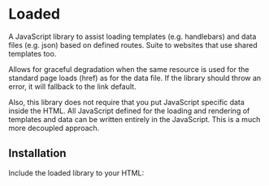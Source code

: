 # Loaded

A JavaScript library to assist loading templates (e.g. handlebars) and data files (e.g. json) based on defined routes. Suite to websites that use shared templates too.

Allows for graceful degradation when the same resource is used for the standard page loads (href) as for the data file. If the library should throw an error, it will fallback to the link default.

Also, this library does not require that you put JavaScript specific data inside the HTML. All JavaScript defined for the loading and rendering of templates and data can be written entirely in the JavaScript. This is a much more decoupled approach.

## Installation

Include the loaded library to your HTML:

<script src="loaded.js">

Or the minified version:

<script src="loaded.min.js">

### AMD Module

Loaded can also be loaded as an AMD module for use in Requirejs:

<script src="loaded-amd.js">

## Quick start

To use loaded, all that is required is to define a few routes, and initiate the library.

In the HTML, there should be a container element that we'll set our rendered HTML(e.g.
template + data):

```html
<html>
<head>
</head>
<body>
  <h1>My loaded app</h1>
  <ul>
    <li><a href="/">Home</a>
    <li><a href="/products">Products</a>
  </ul>
  <div id="loaded-content"></div>
</body>
</html>
```

Next, we define all the routes that Loaded will load by Ajax requests:

```javascript
loaded.router.get("/", function(href) {
    loaded.dispatch.loadTemplate('/index/index.handlebars');
});

loaded.router.get("/products", function(href) {
    loaded.dispatch.loadTemplate('/products/index.handlebars');
    loaded.dispatch.loadData(href); // GET /products
});
```

Then, we set the render function which is called when the template and data is ready.
In the example below, we're using Handlebars templates to render HTML:

```javascript
loaded.dispatch.setConfig({
    "render": function(template, data) {
        var render = Handlebars.compile(template);
        loaded.dispatch.setHTML( render(data) )
    }
});
```

Lastly, we run the init function to initiate links etc now that configuration is setup:

```javascript
loaded.dispatch.init();
```

And that's pretty much all that is required. Ofcourse in your app you'll probably will
have many more routes defined.

## Components ##

The next few sections discuss the components in more detail:

### Routing & Dispatch

Routes are defined with a callback:

```javascript
loaded.router.get("/", function() {
    alert("Hello world");
});

result = loaded.router.match("/", "GET");
result.value(); // alert: Hello world
```

```javascript

// link <a href="..."
result = loaded.router.match(link.href, "GET");

if (result && result.value typeof "function")
    result.value(); // callback for the route
```

The router can be used independently but the library's dispatch tool can also be
used with the router to load somes templates and data:

Static pages (no data)

```javascript
// only template is loaded and rendered
loaded.router.get("/", function(resource) {
    loaded.dispatch.loadTemplate('/templates/index/index.handlebars');
});
```

Data pages

```javascript
// template and data are automatically compiled and rendered to screen.
loaded.router.get("/", function(resource) {
    loaded.dispatch.loadTemplate('/templates/index/index.handlebars');
    loaded.dispatch.loadData('/path/to/datafile');
});
```

Groups

Groups simply allow routes of the same resource to be grouped together.

```javascript
loaded.router.group("/admin", function() {

    // match "/admin"
    loaded.router.get("/", function(resource) {
        loaded.dispatch.loadTemplate('/templates/admin/index/index.handlebars');
        loaded.dispatch.loadData("/api/getlist.php");
    });

    // match "/admin/1"
    loaded.router.get("/(\\d+)", function(resource) {
        loaded.dispatch.loadTemplate('/templates/admin/index/index.handlebars');
        loaded.dispatch.loadData(resource + "?format=json");
    });
});
```

Layouts

Routes can be grouped by their HTML layout. If the library detects a new route is a different layout from the previous one, it will reload the page to ensure the layout is updated.

```javascript
loaded.router.layout("default", function() {
    loaded.router.get("/", function(resource) {
        loaded.dispatch.loadTemplate('/templates/index/index.handlebars');
    });
});

loaded.router.layout("admin_layout", function() {
    loaded.router.group("/admin", function() {
        loaded.router.get("/", function(resource) {
            loaded.dispatch.loadTemplate('/templates/admin/index/index.handlebars');
        });
        loaded.router.get("/(\\d+)", function(resource) {
            loaded.dispatch.loadTemplate('/templates/admin/index/index.handlebars');
        });
    });
});
```

#### Configuration

```javascript
// name/value pair
loaded.dispatch.setConfig("templates_dir", "/templates");

// multiple configs
loaded.dispatch.setConfig({

    // where the library can find templates rather than having to
    // specify full path every time when defining routes
    "templates_dir": "/templates",

    // this is the container that will take the rendered html
    "container_id": "loaded-content",

    // debug mode allows us to switch of link default behaviour so we
    // can view js error messages before the page reloads
    "debug_mode": false
});
```

## HTTP

The HTTP module makes AJAX requests to the server. It has no dependencies (e.g. jQuery) and
also permits caching which is handle for template files (no need to keep fetching the same
static template files)

```javascript
loaded.http.send({
    url: "/path/to/resource",
    method: "GET",
    get_cached: true,
    success: function (html) {
        // do something
    }
});
```

## Cache

Loaded also has it's own cache module which can be re-used for any purpose

```javascript
loaded.cache.set("mykey", "myvalue");
var cached = loaded.cache.get("mykey"); // myvalue
```

Setting a time limit (ms) on cached items (TODO)

```javascript
loaded.cache.set("mykey", "myvalue", 3000);
```


TODO

* docs for http, update all docs
* tests - more dispatch
* better xhr mock library
* history back button - handle query strings
* put a time limit on cache
* timelimit on cached items
